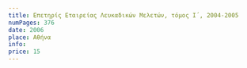 ```yaml
---
title: Επετηρίς Εταιρείας Λευκαδικών Μελετών, τόμος Ι΄, 2004-2005
numPages: 376
date: 2006
place: Αθήνα
info: 
price: 15
---
```


